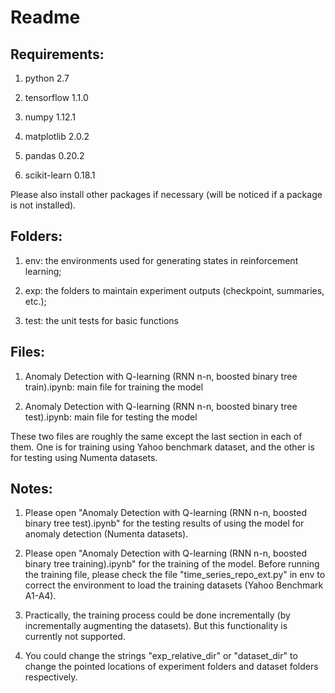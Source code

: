 
# Readme

## Requirements:
1. python 2.7

2. tensorflow 1.1.0

3. numpy 1.12.1

4. matplotlib 2.0.2

5. pandas 0.20.2

6. scikit-learn 0.18.1

Please also install other packages if necessary (will be noticed if a package is not installed).

## Folders:

1. env: the environments used for generating states in reinforcement learning;

2. exp: the folders to maintain experiment outputs (checkpoint, summaries, etc.);

3. test: the unit tests for basic functions

## Files:

1. Anomaly Detection with Q-learning (RNN n-n, boosted binary tree train).ipynb: main file for training the model

2. Anomaly Detection with Q-learning (RNN n-n, boosted binary tree test).ipynb: main file for testing the model

These two files are roughly the same except the last section in each of them. One is for training using Yahoo benchmark dataset, and the other is for testing using Numenta datasets.

## Notes:

1. Please open "Anomaly Detection with Q-learning (RNN n-n, boosted binary tree test).ipynb" for the testing results of using the model for anomaly detection (Numenta datasets).

2. Please open "Anomaly Detection with Q-learning (RNN n-n, boosted binary tree training).ipynb" for the training of the model. Before running the training file, please check the file "time_series_repo_ext.py" in env to correct the environment to load the training datasets (Yahoo Benchmark A1-A4).

3. Practically, the training process could be done incrementally (by incrementally augmenting the datasets). But this functionality is currently not supported.

4. You could change the strings "exp_relative_dir" or "dataset_dir" to change the pointed locations of experiment folders and dataset folders respectively.
